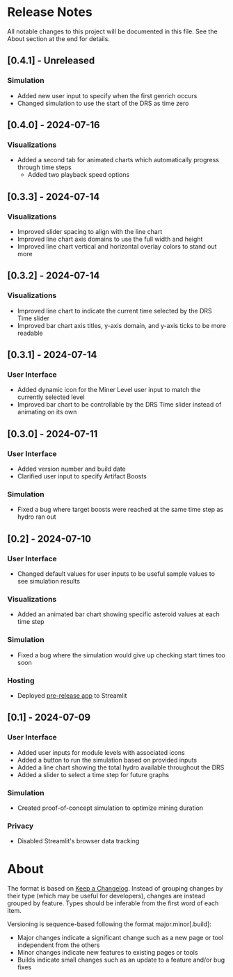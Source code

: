 # Release Notes

All notable changes to this project will be documented in this file. See the About section at the end for details.


## [0.4.1] - Unreleased

### Simulation
- Added new user input to specify when the first genrich occurs
- Changed simulation to use the start of the DRS as time zero


## [0.4.0] - 2024-07-16

### Visualizations
- Added a second tab for animated charts which automatically progress through time steps
    - Added two playback speed options


## [0.3.3] - 2024-07-14

### Visualizations
- Improved slider spacing to align with the line chart
- Improved line chart axis domains to use the full width and height
- Improved line chart vertical and horizontal overlay colors to stand out more


## [0.3.2] - 2024-07-14

### Visualizations
- Improved line chart to indicate the current time selected by the DRS Time slider
- Improved bar chart axis titles, y-axis domain, and y-axis ticks to be more readable


## [0.3.1] - 2024-07-14

### User Interface
- Added dynamic icon for the Miner Level user input to match the currently selected level
- Improved bar chart to be controllable by the DRS Time slider instead of animating on its own


## [0.3.0] - 2024-07-11

### User Interface
- Added version number and build date
- Clarified user input to specify Artifact Boosts

### Simulation
- Fixed a bug where target boosts were reached at the same time step as hydro ran out


## [0.2] - 2024-07-10

### User Interface
- Changed default values for user inputs to be useful sample values to see simulation results

### Visualizations
- Added an animated bar chart showing specific asteroid values at each time step

### Simulation
- Fixed a bug where the simulation would give up checking start times too soon

### Hosting
- Deployed [pre-release app](https://dn-toolbox.streamlit.app/) to Streamlit


## [0.1] - 2024-07-09

### User Interface
- Added user inputs for module levels with associated icons
- Added a button to run the simulation based on provided inputs
- Added a line chart showing the total hydro available throughout the DRS
- Added a slider to select a time step for future graphs

### Simulation
- Created proof-of-concept simulation to optimize mining duration

### Privacy
- Disabled Streamlit's browser data tracking


# About

The format is based on [Keep a Changelog](https://keepachangelog.com/en/1.1.0/).
Instead of grouping changes by their type (which may be useful for developers), changes are instead grouped by feature. Types should be inferable from the first word of each item.

Versioning is sequence-based following the format major.minor\[.build\]:
- Major changes indicate a significant change such as a new page or tool independent from the others
- Minor changes indicate new features to existing pages or tools
- Builds indicate small changes such as an update to a feature and/or bug fixes